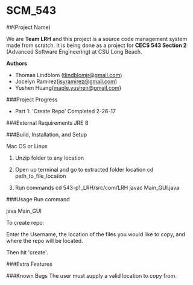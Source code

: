 # SCM_543

##(Project Name)

We are **Team LRH** and this project is a source code management system made from scratch. It is being done as a project for **CECS 543 Section 2** (Advanced Software Engineering) at CSU Long Beach. 

**Authors**
- Thomas Lindblom (tlindblomjr@gmail.com)
- Jocelyn Ramirez(jsyramirez@gmail.com)
- Yushen Huang(maple.yushen@gmail.com)

###Project Progress
- Part 1: 'Create Repo' Completed 2-26-17

###External Requirements
JRE 8

###Build, Installation, and Setup

Mac OS or Linux

1. Unzip folder to any location

2. Open up terminal and go to extracted folder location
   cd path_to_file_location

3. Run commands
   cd 543-p1_LRH/src/com/LRH
   javac Main_GUI.java


###Usage
Run command 

java Main_GUI

To create repo:

Enter the Username, the location of the files you would like to copy, and where the repo will be located.

Then hit 'create'.

###Extra Features

###Known Bugs
The user must supply a valid location to copy from.

